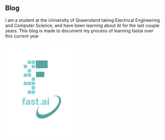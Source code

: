 ## Blog
I am a student at the University of Queensland taking Electrical Engineering and Computer Science, and have been learning about AI for the last couple years. This blog is made to document my process of learning fastai over this current year

![Image of fast.ai logo](images/logo.png)

